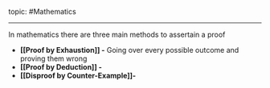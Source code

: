 topic: #Mathematics 

---

In mathematics there are three main methods to assertain a proof
- **[[Proof by Exhaustion]] -** Going over every possible outcome and proving them wrong
- **[[Proof by Deduction]] -**
- **[[Disproof by Counter-Example]]-**
